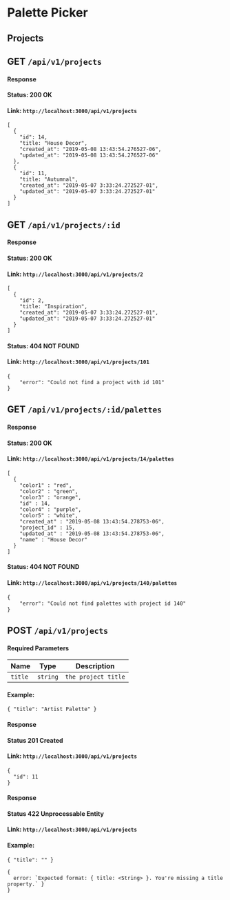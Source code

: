 # Palette Picker

## Projects

## GET ```/api/v1/projects```

#### Response

#### Status: 200 OK

#### Link: ```http://localhost:3000/api/v1/projects```

```
[
  {
    "id": 14,
    "title: "House Decor",
    "created_at": "2019-05-08 13:43:54.276527-06",
    "updated_at": "2019-05-08 13:43:54.276527-06"
  },
  {
    "id": 11,
    "title: "Autumnal",
    "created_at": "2019-05-07 3:33:24.272527-01",
    "updated_at": "2019-05-07 3:33:24.272527-01"
  }
]
```

## GET ```/api/v1/projects/:id```

#### Response

#### Status: 200 OK

#### Link: ```http://localhost:3000/api/v1/projects/2```

```
[
  {
    "id": 2,
    "title: "Inspiration",
    "created_at": "2019-05-07 3:33:24.272527-01",
    "updated_at": "2019-05-07 3:33:24.272527-01"
  }
]
```

#### Status: 404 NOT FOUND

#### Link: ```http://localhost:3000/api/v1/projects/101```

```
{
    "error": "Could not find a project with id 101"
}
```

## GET ```/api/v1/projects/:id/palettes```

#### Response

#### Status: 200 OK

#### Link: ```http://localhost:3000/api/v1/projects/14/palettes```

```
[
  {
    "color1" : "red",
    "color2" : "green",
    "color3" : "orange",
    "id" : 14,
    "color4" : "purple",
    "color5" : "white",
    "created_at" : "2019-05-08 13:43:54.278753-06",
    "project_id" : 15,
    "updated_at" : "2019-05-08 13:43:54.278753-06",
    "name" : "House Decor"
  }
]
```

#### Status: 404 NOT FOUND

#### Link: ```http://localhost:3000/api/v1/projects/140/palettes```

```
{
    "error": "Could not find palettes with project id 140"
}
```

## POST ```/api/v1/projects```

#### Required Parameters

| Name | Type | Description |
| --- | --- | --- |
| `title` | `string` | `the project title` |

#### Example:

```{ "title": "Artist Palette" }```

#### Response

#### Status 201 Created

#### Link: ```http://localhost:3000/api/v1/projects```

```
{
  "id": 11
}
```
#### Response

#### Status 422 Unprocessable Entity

#### Link: ```http://localhost:3000/api/v1/projects```

#### Example:

```{ "title": "" }```

```
{
  error: `Expected format: { title: <String> }. You're missing a title property.` }
}
```

